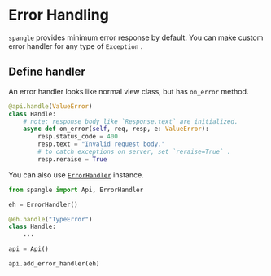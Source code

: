 # Error Handling

`spangle` provides minimum error response by default. You can make custom error handler for any type of `Exception` .

## Define handler

An error handler looks like normal view class, but has `on_error` method.

```python
@api.handle(ValueError)
class Handle:
    # note: response body like `Response.text` are initialized.
    async def on_error(self, req, resp, e: ValueError):
        resp.status_code = 400
        resp.text = "Invalid request body."
        # to catch exceptions on server, set `reraise=True` .
        resp.reraise = True

```

You can also use [`ErrorHandler`](/api/error_handler-py#ErrorHandler) instance.

```python
from spangle import Api, ErrorHandler

eh = ErrorHandler()

@eh.handle("TypeError")
class Handle:
    ...

api = Api()

api.add_error_handler(eh)

```
